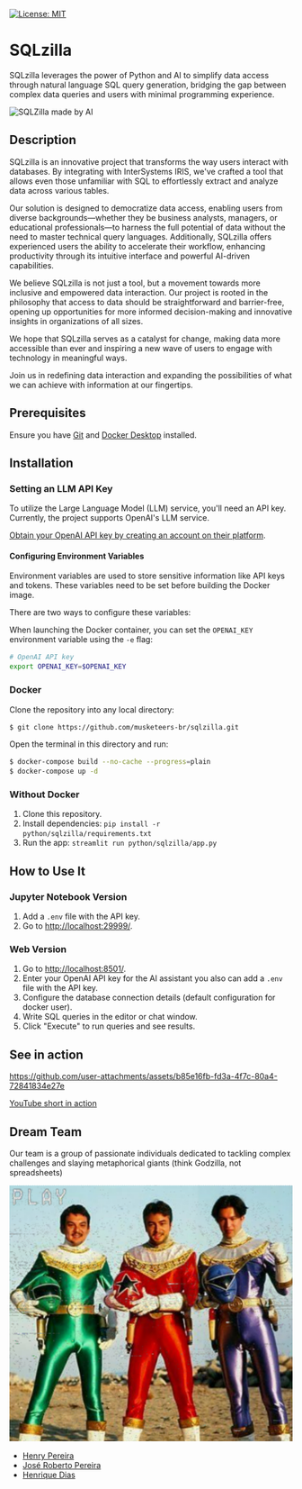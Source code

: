 [![License: MIT](https://img.shields.io/badge/License-MIT-blue.svg?style=flat&logo=AdGuard)](LICENSE)

# SQLzilla

SQLzilla leverages the power of Python and AI to simplify data access through natural language SQL query generation, bridging the gap between complex data queries and users with minimal programming experience.

![SQLZilla made by AI](./assets/logo.png)

## Description

SQLzilla is an innovative project that transforms the way users interact with databases. By integrating with InterSystems IRIS, we've crafted a tool that allows even those unfamiliar with SQL to effortlessly extract and analyze data across various tables.

Our solution is designed to democratize data access, enabling users from diverse backgrounds—whether they be business analysts, managers, or educational professionals—to harness the full potential of data without the need to master technical query languages. Additionally, SQLzilla offers experienced users the ability to accelerate their workflow, enhancing productivity through its intuitive interface and powerful AI-driven capabilities.

We believe SQLzilla is not just a tool, but a movement towards more inclusive and empowered data interaction. Our project is rooted in the philosophy that access to data should be straightforward and barrier-free, opening up opportunities for more informed decision-making and innovative insights in organizations of all sizes.

We hope that SQLzilla serves as a catalyst for change, making data more accessible than ever and inspiring a new wave of users to engage with technology in meaningful ways.

Join us in redefining data interaction and expanding the possibilities of what we can achieve with information at our fingertips.

## Prerequisites

Ensure you have [Git](https://git-scm.com/book/en/v2/Getting-Started-Installing-Git) and [Docker Desktop](https://www.docker.com/products/docker-desktop) installed.

## Installation 

### Setting an LLM API Key

To utilize the Large Language Model (LLM) service, you'll need an API key. Currently, the project supports OpenAI's LLM service.

[Obtain your OpenAI API key by creating an account on their platform](https://openai.com/).

#### Configuring Environment Variables

Environment variables are used to store sensitive information like API keys and tokens. These variables need to be set before building the Docker image.

There are two ways to configure these variables:

When launching the Docker container, you can set the `OPENAI_KEY` environment variable using the `-e` flag:

```bash
# OpenAI API key
export OPENAI_KEY=$OPENAI_KEY
```

### Docker

Clone the repository into any local directory:

```bash
$ git clone https://github.com/musketeers-br/sqlzilla.git
```

Open the terminal in this directory and run:

```bash
$ docker-compose build --no-cache --progress=plain
$ docker-compose up -d
```

### Without Docker

1. Clone this repository.
2. Install dependencies: `pip install -r python/sqlzilla/requirements.txt`
3. Run the app: `streamlit run python/sqlzilla/app.py`

## How to Use It

### Jupyter Notebook Version
1. Add a `.env` file with the API key.
2. Go to [http://localhost:29999/](http://localhost:29999/).

### Web Version
1. Go to [http://localhost:8501/](http://localhost:8501/).
2. Enter your OpenAI API key for the AI assistant you also can add a `.env` file with the API key.
3. Configure the database connection details (default configuration for docker user).
4. Write SQL queries in the editor or chat window.
5. Click "Execute" to run queries and see results.

 
## See in action

https://github.com/user-attachments/assets/b85e16fb-fd3a-4f7c-80a4-72841834e27e

[YouTube short in action](https://youtube.com/shorts/hpSW5WDoPo4?feature=share)

## Dream Team

Our team is a group of passionate individuals dedicated to tackling complex challenges and slaying metaphorical giants (think Godzilla, not spreadsheets)

![Musketeers tokusatsu style](./assets/tokusatsu_team.png)

* [Henry Pereira](https://community.intersystems.com/user/henry-pereira)
* [José Roberto Pereira](https://community.intersystems.com/user/jos%C3%A9-roberto-pereira-0)
* [Henrique Dias](https://community.intersystems.com/user/henrique-dias-2)
